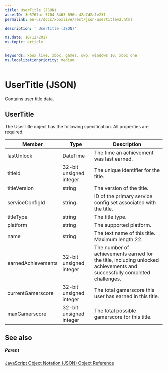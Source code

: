 ```yaml
---
title: UserTitle (JSON)
assetID: 3e5767af-5704-8463-696b-42a7d2a1e231
permalink: en-us/docs/xboxlive/rest/json-usertitlev2.html

description: ' UserTitle (JSON)'

ms.date: 10/12/2017
ms.topic: article


keywords: xbox live, xbox, games, uwp, windows 10, xbox one
ms.localizationpriority: medium
---
```



# UserTitle (JSON)
Contains user title data. 
<a id="ID4EN"></a>

 
## UserTitle
 
The UserTitle object has the following specification. All properties are required.
 
| Member| Type| Description| 
| --- | --- | --- | 
| lastUnlock| DateTime| The time an achievement was last earned.| 
| titleId| 32-bit unsigned integer| The unique identifier for the title.| 
| titleVersion| string| The version of the title.| 
| serviceConfigId| string| ID of the primary service config set associated with the title.| 
| titleType| string| The title type.| 
| platform| string| The supported platform.| 
| name| string| The text name of this title. Maximum length 22.| 
| earnedAchievements| 32-bit unsigned integer| The number of achievements earned for the title, including unlocked achievements and successfully completed challenges.| 
| currentGamerscore| 32-bit unsigned integer| The total gamerscore this user has earned in this title.| 
| maxGamerscore| 32-bit unsigned integer| The total possible gamerscore for this title.| 
  
<a id="ID4EFE"></a>

 
## See also
 
<a id="ID4EHE"></a>

 
##### Parent 

[JavaScript Object Notation (JSON) Object Reference](atoc-xboxlivews-reference-json.md)

   